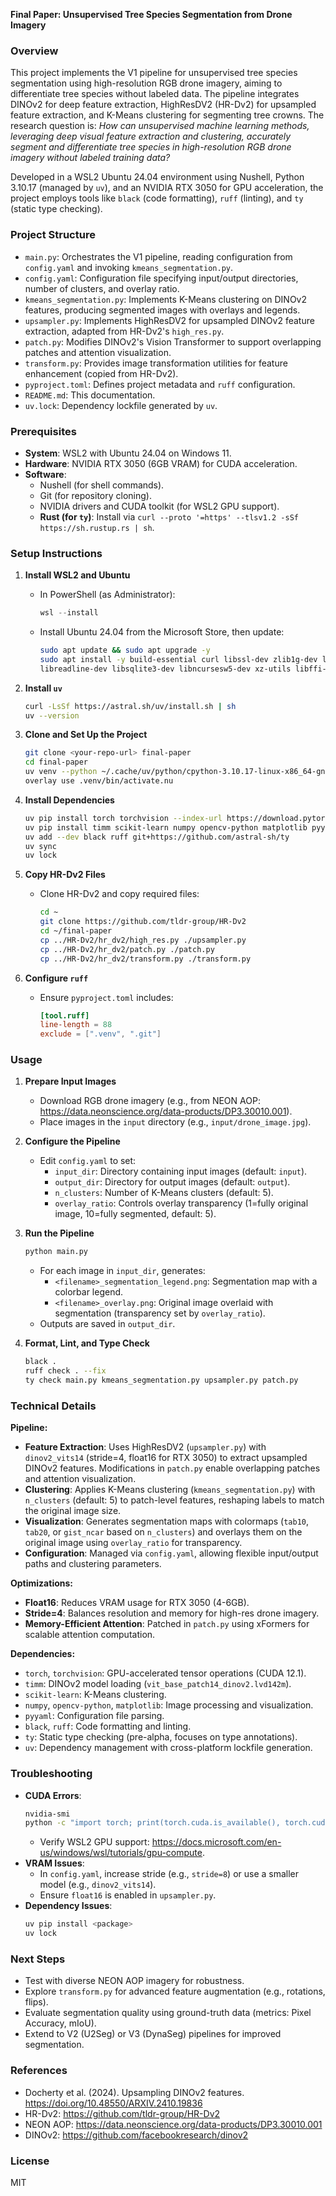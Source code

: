 **Final Paper: Unsupervised Tree Species Segmentation from Drone Imagery**

### Overview
This project implements the V1 pipeline for unsupervised tree species segmentation using high-resolution RGB drone imagery, aiming to differentiate tree species without labeled data. The pipeline integrates DINOv2 for deep feature extraction, HighResDV2 (HR-Dv2) for upsampled feature extraction, and K-Means clustering for segmenting tree crowns. The research question is: *How can unsupervised machine learning methods, leveraging deep visual feature extraction and clustering, accurately segment and differentiate tree species in high-resolution RGB drone imagery without labeled training data?*

Developed in a WSL2 Ubuntu 24.04 environment using Nushell, Python 3.10.17 (managed by `uv`), and an NVIDIA RTX 3050 for GPU acceleration, the project employs tools like `black` (code formatting), `ruff` (linting), and `ty` (static type checking).

### Project Structure
- `main.py`: Orchestrates the V1 pipeline, reading configuration from `config.yaml` and invoking `kmeans_segmentation.py`.
- `config.yaml`: Configuration file specifying input/output directories, number of clusters, and overlay ratio.
- `kmeans_segmentation.py`: Implements K-Means clustering on DINOv2 features, producing segmented images with overlays and legends.
- `upsampler.py`: Implements HighResDV2 for upsampled DINOv2 feature extraction, adapted from HR-Dv2's `high_res.py`.
- `patch.py`: Modifies DINOv2's Vision Transformer to support overlapping patches and attention visualization.
- `transform.py`: Provides image transformation utilities for feature enhancement (copied from HR-Dv2).
- `pyproject.toml`: Defines project metadata and `ruff` configuration.
- `README.md`: This documentation.
- `uv.lock`: Dependency lockfile generated by `uv`.

### Prerequisites
- **System**: WSL2 with Ubuntu 24.04 on Windows 11.
- **Hardware**: NVIDIA RTX 3050 (6GB VRAM) for CUDA acceleration.
- **Software**:
  - Nushell (for shell commands).
  - Git (for repository cloning).
  - NVIDIA drivers and CUDA toolkit (for WSL2 GPU support).
  - **Rust (for `ty`)**: Install via `curl --proto '=https' --tlsv1.2 -sSf https://sh.rustup.rs | sh`.

### Setup Instructions
1. **Install WSL2 and Ubuntu**
   - In PowerShell (as Administrator):
     ```powershell
     wsl --install
     ```
   - Install Ubuntu 24.04 from the Microsoft Store, then update:
     ```bash
     sudo apt update && sudo apt upgrade -y
     sudo apt install -y build-essential curl libssl-dev zlib1g-dev libbz2-dev \
     libreadline-dev libsqlite3-dev libncursesw5-dev xz-utils libffi-dev liblzma-dev
     ```

2. **Install `uv`**
   ```bash
   curl -LsSf https://astral.sh/uv/install.sh | sh
   uv --version
   ```

3. **Clone and Set Up the Project**
   ```bash
   git clone <your-repo-url> final-paper
   cd final-paper
   uv venv --python ~/.cache/uv/python/cpython-3.10.17-linux-x86_64-gnu/bin/python
   overlay use .venv/bin/activate.nu
   ```

4. **Install Dependencies**
   ```bash
   uv pip install torch torchvision --index-url https://download.pytorch.org/whl/cu121
   uv pip install timm scikit-learn numpy opencv-python matplotlib pyyaml
   uv add --dev black ruff git+https://github.com/astral-sh/ty
   uv sync
   uv lock
   ```

5. **Copy HR-Dv2 Files**
   - Clone HR-Dv2 and copy required files:
     ```bash
     cd ~
     git clone https://github.com/tldr-group/HR-Dv2
     cd ~/final-paper
     cp ../HR-Dv2/hr_dv2/high_res.py ./upsampler.py
     cp ../HR-Dv2/hr_dv2/patch.py ./patch.py
     cp ../HR-Dv2/hr_dv2/transform.py ./transform.py
     ```

6. **Configure `ruff`**
   - Ensure `pyproject.toml` includes:
     ```toml
     [tool.ruff]
     line-length = 88
     exclude = [".venv", ".git"]
     ```

### Usage
1. **Prepare Input Images**
   - Download RGB drone imagery (e.g., from NEON AOP: https://data.neonscience.org/data-products/DP3.30010.001).
   - Place images in the `input` directory (e.g., `input/drone_image.jpg`).

2. **Configure the Pipeline**
   - Edit `config.yaml` to set:
     - `input_dir`: Directory containing input images (default: `input`).
     - `output_dir`: Directory for output images (default: `output`).
     - `n_clusters`: Number of K-Means clusters (default: 5).
     - `overlay_ratio`: Controls overlay transparency (1=fully original image, 10=fully segmented, default: 5).

3. **Run the Pipeline**
   ```bash
   python main.py
   ```
   - For each image in `input_dir`, generates:
     - `<filename>_segmentation_legend.png`: Segmentation map with a colorbar legend.
     - `<filename>_overlay.png`: Original image overlaid with segmentation (transparency set by `overlay_ratio`).
   - Outputs are saved in `output_dir`.

4. **Format, Lint, and Type Check**
   ```bash
   black .
   ruff check . --fix
   ty check main.py kmeans_segmentation.py upsampler.py patch.py
   ```

### Technical Details
**Pipeline:**
- **Feature Extraction**: Uses HighResDV2 (`upsampler.py`) with `dinov2_vits14` (stride=4, float16 for RTX 3050) to extract upsampled DINOv2 features. Modifications in `patch.py` enable overlapping patches and attention visualization.
- **Clustering**: Applies K-Means clustering (`kmeans_segmentation.py`) with `n_clusters` (default: 5) to patch-level features, reshaping labels to match the original image size.
- **Visualization**: Generates segmentation maps with colormaps (`tab10`, `tab20`, or `gist_ncar` based on `n_clusters`) and overlays them on the original image using `overlay_ratio` for transparency.
- **Configuration**: Managed via `config.yaml`, allowing flexible input/output paths and clustering parameters.

**Optimizations:**
- **Float16**: Reduces VRAM usage for RTX 3050 (4-6GB).
- **Stride=4**: Balances resolution and memory for high-res drone imagery.
- **Memory-Efficient Attention**: Patched in `patch.py` using xFormers for scalable attention computation.

**Dependencies:**
- `torch`, `torchvision`: GPU-accelerated tensor operations (CUDA 12.1).
- `timm`: DINOv2 model loading (`vit_base_patch14_dinov2.lvd142m`).
- `scikit-learn`: K-Means clustering.
- `numpy`, `opencv-python`, `matplotlib`: Image processing and visualization.
- `pyyaml`: Configuration file parsing.
- `black`, `ruff`: Code formatting and linting.
- `ty`: Static type checking (pre-alpha, focuses on type annotations).
- `uv`: Dependency management with cross-platform lockfile generation.

### Troubleshooting
- **CUDA Errors**:
  ```bash
  nvidia-smi
  python -c "import torch; print(torch.cuda.is_available(), torch.cuda.get_device_name(0))"
  ```
  - Verify WSL2 GPU support: https://docs.microsoft.com/en-us/windows/wsl/tutorials/gpu-compute.
- **VRAM Issues**:
  - In `config.yaml`, increase stride (e.g., `stride=8`) or use a smaller model (e.g., `dinov2_vits14`).
  - Ensure `float16` is enabled in `upsampler.py`.
- **Dependency Issues**:
  ```bash
  uv pip install <package>
  uv lock
  ```

### Next Steps
- Test with diverse NEON AOP imagery for robustness.
- Explore `transform.py` for advanced feature augmentation (e.g., rotations, flips).
- Evaluate segmentation quality using ground-truth data (metrics: Pixel Accuracy, mIoU).
- Extend to V2 (U2Seg) or V3 (DynaSeg) pipelines for improved segmentation.

### References
- Docherty et al. (2024). Upsampling DINOv2 features. https://doi.org/10.48550/ARXIV.2410.19836
- HR-Dv2: https://github.com/tldr-group/HR-Dv2
- NEON AOP: https://data.neonscience.org/data-products/DP3.30010.001
- DINOv2: https://github.com/facebookresearch/dinov2

### License
MIT
